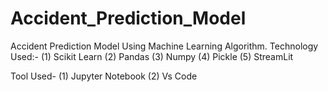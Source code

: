 # Accident_Prediction_Model
Accident Prediction Model Using Machine Learning Algorithm.
Technology Used:- 
  (1) Scikit Learn
  (2) Pandas
  (3) Numpy
  (4) Pickle
  (5) StreamLit

Tool Used-
  (1) Jupyter Notebook
  (2) Vs Code

  
  
